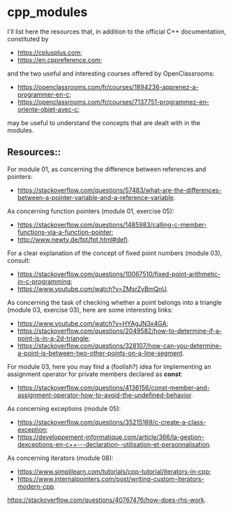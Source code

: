 # cpp_modules

I'll list here the resources that, in addition to the official C++ documentation, constituted by

* <https://cplusplus.com>;
* <https://en.cppreference.com>;

and the two useful and interesting courses offered by OpenClassrooms:

* <https://openclassrooms.com/fr/courses/1894236-apprenez-a-programmer-en-c>;
* <https://openclassrooms.com/fr/courses/7137751-programmez-en-oriente-objet-avec-c>;

may be useful to understand the concepts that are dealt with in the modules.

## Resources::

For module 01, as concerning the difference between references and pointers:

* <https://stackoverflow.com/questions/57483/what-are-the-differences-between-a-pointer-variable-and-a-reference-variable>.

As concerning function pointers (module 01, exercise 05):

* <https://stackoverflow.com/questions/1485983/calling-c-member-functions-via-a-function-pointer>;
* <http://www.newty.de/fpt/fpt.html#defi>.

For a clear explanation of the concept of fixed point numbers (module 03), consult:

* <https://stackoverflow.com/questions/10067510/fixed-point-arithmetic-in-c-programming>;
* <https://www.youtube.com/watch?v=ZMsrZvBmQnU>.

As concerning the task of checking whether a point belongs into a triangle (module 03, exercise 03), here are some interesting links:

* <https://www.youtube.com/watch?v=HYAgJN3x4GA>;
* <https://stackoverflow.com/questions/2049582/how-to-determine-if-a-point-is-in-a-2d-triangle>;
* <https://stackoverflow.com/questions/328107/how-can-you-determine-a-point-is-between-two-other-points-on-a-line-segment>.

For module 03, here you may find a (foolish?) idea for implementing an assignment operator for private members declared as __const__:

* <https://stackoverflow.com/questions/4136156/const-member-and-assignment-operator-how-to-avoid-the-undefined-behavior>.

As concerning exceptions (module 05):

* <https://stackoverflow.com/questions/35215169/c-create-a-class-exception>;
* <https://developpement-informatique.com/article/366/la-gestion-dexceptions-en-c++---declaration--utilisation-et-personnalisation>.

As concerning iterators (module 08):

* <https://www.simplilearn.com/tutorials/cpp-tutorial/iterators-in-cpp>;
* <https://www.internalpointers.com/post/writing-custom-iterators-modern-cpp>.

<https://stackoverflow.com/questions/40767476/how-does-rhs-work>.
